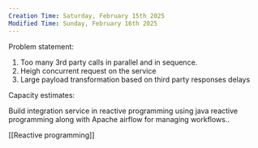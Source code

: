 ```yaml
---
Creation Time: Saturday, February 15th 2025
Modified Time: Sunday, February 16th 2025
---
```

Problem statement:

1. Too many 3rd party calls in parallel and in sequence.
2. Heigh concurrent  request on the service
3. Large payload transformation based on third party responses delays

Capacity estimates: 


Build integration service in reactive programming using java reactive programming along with Apache airflow for managing workflows..

[[Reactive programming]]